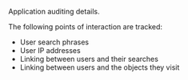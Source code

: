 Application auditing details.

The following points of interaction are tracked:
  * User search phrases
  * User IP addresses
  * Linking between users and their searches
  * Linking between users and the objects they visit